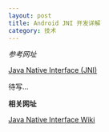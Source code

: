 ```yaml
---
layout: post
title: Android JNI 开发详解
category: 技术
---
```


*参考网址*

[Java Native Interface (JNI)](https://www3.ntu.edu.sg/home/ehchua/programming/java/JavaNativeInterface.html "Markdown")

待写...

**相关网址**

[Java Native Interface Wiki](https://en.wikipedia.org/wiki/Java_Native_Interface#External_links "Markdown")
